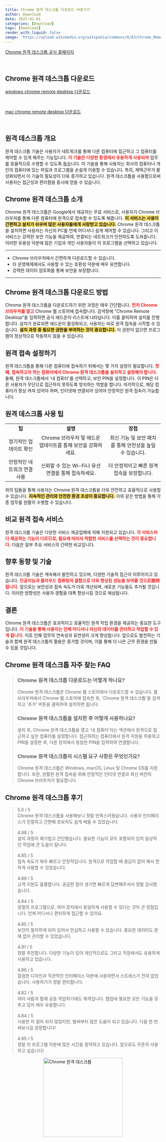 ```yaml
---
title: Chrome 원격 데스크톱 다운로드 바로가기
author: Download
date: 2025-02-01
categories: [Download]
tags: [Download]
render_with_liquid: false
image: 'https://upload.wikimedia.org/wikipedia/commons/8/83/Chrome_Remote_Desktop_logo.png'
---
```

<p><a class='click-button' title='Chrome 원격 데스크톱' href='https://remotedesktop.google.com/support/?hl=ko&pli=1' rel='nofollow'>Chrome 원격 데스크톱 공식 홈페이지</a></p><br>
<h2 id='Chrome 원격 데스크톱_다운로드'>Chrome 원격 데스크톱 다운로드</h2>
<p><a class="click-button windows" title="chrome remote desktop 다운로드" href="https://remotedesktop.google.com/support/?hl=ko&pli=1" rel="nofollow">windows chrome remote desktop 다운로드</a></p><br>
<p><a class="click-button mac" title="chrome remote desktop 다운로드" href="https://remotedesktop.google.com/support/?hl=ko&pli=1" rel="nofollow">mac chrome remote desktop 다운로드</a></p><br>


<h2 id='원격_데스크톱_개요'>원격 데스크톱 개요</h2>

<p>원격 데스크톱 기술은 사용자가 네트워크를 통해 다른 컴퓨터에 접근하고 그 컴퓨터를 제어할 수 있게 해주는 기능입니다. <b><span style="color: #ee2323;">이 기술은 다양한 환경에서 유용하게 사용되며</span></b> 업무를 효율적으로 수행할 수 있도록 돕습니다. 이 기술을 통해 사용자는 회사의 컴퓨터나 개인의 컴퓨터에 있는 파일과 프로그램을 손쉽게 이용할 수 있습니다. 특히, 재택근무가 활성화되면서 이 기술의 필요성이 더욱 증가하고 있습니다. 원격 데스크톱을 사용함으로써 사용자는 접근성과 편리함을 동시에 얻을 수 있습니다.</p>

<h2 id='Chrome_원격_데스크톱_소개'>Chrome 원격 데스크톱 소개</h2>

<p>Chrome 원격 데스크톱은 Google에서 제공하는 무료 서비스로, 사용자가 Chrome 브라우저를 통해 다른 컴퓨터에 원격으로 접속할 수 있도록 해줍니다. <b><span style="background-color: #ffe066;">이 서비스는 사용이 간편하고 설치가 쉬우며 많은 사용자들에게 사랑받고 있습니다.</span></b> Chrome 원격 데스크톱을 설치하면 사용자는 자신의 PC를 언제 어디서나 쉽게 제어할 수 있습니다. 그리고 이 서비스는 강력한 보안 기능을 제공하여, 연결되는 네트워크가 안전하도록 도와줍니다. 이러한 유용성 덕분에 많은 기업과 개인 사용자들이 이 프로그램을 선택하고 있습니다.</p>

<hr />

<ul>
    <li>Chrome 브라우저에서 간편하게 다운로드할 수 있습니다.</li>
    <li>타 운영체제에서도 사용할 수 있는 호환성 덕분에 매우 유연합니다.</li>
    <li>강력한 데이터 암호화를 통해 보안을 보장합니다.</li>
</ul>

<hr />

<h2 id='Chrome_원격_데스크톱_다운로드_방법'>Chrome 원격 데스크톱 다운로드 방법</h2>

<p>Chrome 원격 데스크톱을 다운로드하기 위한 과정은 매우 간단합니다. <b><span style="color: #ee2323;">먼저 Chrome 브라우저를 열고</span></b> Chrome 웹 스토어에 접속합니다. 검색창에 "Chrome Remote Desktop"을 입력하면 공식 애드온이 리스트에 나타납니다. 이를 클릭하여 설치를 진행합니다. 설치가 완료되면 애드온이 활성화되고, 사용자는 바로 원격 접속을 시작할 수 있습니다. <b><span style="background-color: #ffe066;">설치 과정 중 필요한 권한을 부여하는 것이 중요합니다.</span></b> 이 권한이 없으면 프로그램이 정상적으로 작동하지 않을 수 있습니다.</p>

<h2 id='원격_접속_설정하기'>원격 접속 설정하기</h2>

<p>원격 데스크톱을 통해 다른 컴퓨터에 접속하기 위해서는 몇 가지 설정이 필요합니다. <b><span style="color: #ee2323;">첫째, 접속하고자 하는 컴퓨터에서 Chrome 원격 데스크톱을 설치하고 설정해야 합니다.</span></b> 둘째, 원격 데스크톱에서 '내 컴퓨터'를 선택하고, 보안 PIN을 설정합니다. 이 PIN은 다른 사용자가 무단으로 접근하지 못하도록 방지하는 역할을 합니다. 마지막으로, 해당 컴퓨터가 항상 켜져 있어야 하며, 인터넷에 연결되어 있어야 안정적인 원격 접속이 가능합니다.</p>

<h2 id='원격_데스크톱_사용_팁'>원격 데스크톱 사용 팁</h2>

<table>
    <tr>
        <td style="text-align: center; height: 17px;"><b>팁</b></td>
        <td style="text-align: center; height: 17px;"><b>설명</b></td>
        <td style="text-align: center; height: 17px;"><b>장점</b></td>
    </tr>
    <tr>
        <td style="text-align: center; height: 17px;">정기적인 업데이트 확인</td>
        <td style="text-align: center; height: 17px;">Chrome 브라우저 및 애드온 업데이트를 통해 보안을 강화하세요.</td>
        <td style="text-align: center; height: 17px;">최신 기능 및 보안 패치를 통해 안전성을 높일 수 있습니다.</td>
    </tr>
    <tr>
        <td style="text-align: center; height: 17px;">안정적인 네트워크 연결 사용</td>
        <td style="text-align: center; height: 17px;">신뢰할 수 있는 Wi-Fi나 유선 연결을 통해 접속하세요.</td>
        <td style="text-align: center; height: 17px;">더 안정적이고 빠른 원격 접속을 보장합니다.</td>
    </tr>
</table>

<p>위의 팁들을 통해 사용자는 Chrome 원격 데스크톱을 더욱 안전하고 효율적으로 사용할 수 있습니다. <b><span style="background-color: #ffe066;">지속적인 관리와 안전한 환경 조성이 중요합니다.</span></b> 이와 같은 방법을 통해 각종 업무를 원활히 수행할 수 있습니다.</p>

<h2 id='비교_원격_접속_서비스'>비교 원격 접속 서비스</h2>

<p>원격 데스크톱 기술은 다양한 서비스 제공업체에 의해 지원되고 있습니다. <b><span style="color: #ee2323;">각 서비스마다 제공하는 기능이 다르므로, 필요에 따라서 적합한 서비스를 선택하는 것이 중요합니다.</span></b> 다음은 일부 주요 서비스의 간략한 비교입니다.</p>

<h2 id='향후_동향_및_기술'>향후 동향 및 기술</h2>

<p>원격 데스크톱 기술은 계속해서 발전하고 있으며, 다양한 기술적 접근이 이루어지고 있습니다. <b><span style="color: #ee2323;">인공지능과 클라우드 컴퓨팅의 결합으로 더욱 향상된 성능을 보여줄 것으로期待됩니다.</span></b> 앞으로는 보안성과 접속 속도가 더욱 개선되며, 새로운 기능들도 추가될 것입니다. 이러한 방향성은 사용자 경험을 대폭 향상시킬 것으로 예상됩니다.</p>

<h2 id='결론'>결론</h2>

<p>Chrome 원격 데스크톱은 효과적이고 효율적인 원격 작업 환경을 제공하는 중요한 도구입니다. <b><span style="color: #ee2323;">이 기술을 통해 사용자는 언제 어디서나 자신의 데이터를 관리하고 작업할 수 있게 됩니다.</span></b> 이로 인해 업무의 연속성과 유연성이 크게 향상됩니다. 앞으로도 발전하는 기술과 함께 원격 데스크톱의 활용은 증가할 것이며, 이를 통해 더 나은 근무 환경을 만들 수 있을 것입니다.</p>


<h2 id='Chrome 원격 데스크톱_자주_찾는_FAQ'>Chrome 원격 데스크톱 자주 찾는 FAQ</h2>
<div itemscope="" itemtype="https://schema.org/FAQPage"> <blockquote> <div itemscope="" itemprop="mainEntity" itemtype="https://schema.org/Question"> <h3 itemprop="name">Chrome 원격 데스크톱 다운로드는 어떻게 하나요?</h3> <div itemscope="" itemprop="acceptedAnswer" itemtype="https://schema.org/Answer"> <span itemprop="text"> <p>Chrome 원격 데스크톱은 Chrome 웹 스토어에서 다운로드할 수 있습니다. 웹 브라우저에서 Chrome 웹 스토어에 접속한 후, 'Chrome 원격 데스크톱'을 검색하고 '추가' 버튼을 클릭하여 설치하면 됩니다.</p> </span> </div> </div> <div itemscope="" itemprop="mainEntity" itemtype="https://schema.org/Question"> <h3 itemprop="name">Chrome 원격 데스크톱을 설치한 후 어떻게 사용하나요?</h3> <div itemscope="" itemprop="acceptedAnswer" itemtype="https://schema.org/Answer"> <span itemprop="text"> <p>설치 후, Chrome 원격 데스크톱을 열고 '내 컴퓨터'라는 섹션에서 원격으로 접근하고 싶은 컴퓨터를 설정합니다. 접근하려는 컴퓨터에서 원격 지원을 허용하고 PIN을 설정한 후, 다른 장치에서 동일한 PIN을 입력하여 연결합니다.</p> </span> </div> </div> <div itemscope="" itemprop="mainEntity" itemtype="https://schema.org/Question"> <h3 itemprop="name">Chrome 원격 데스크톱의 시스템 요구 사항은 무엇인가요?</h3> <div itemscope="" itemprop="acceptedAnswer" itemtype="https://schema.org/Answer"> <span itemprop="text"> <p>Chrome 원격 데스크톱은 Windows, macOS, Linux 및 Chrome OS를 지원합니다. 또한, 원활한 원격 접속을 위해 안정적인 인터넷 연결과 최신 버전의 Chrome 브라우저가 필요합니다.</p> </span> </div> </div> </blockquote> </div>
<h2 id='Chrome 원격 데스크톱_후기'>Chrome 원격 데스크톱 후기</h2>
<div itemscope itemtype="https://schema.org/Product">
  <blockquote>
  <div itemprop="review" itemscope itemtype="https://schema.org/Review">
      <div itemprop="reviewRating" itemscope itemtype="https://schema.org/Rating"> <span itemprop="ratingValue">5.0</span> / <span itemprop="bestRating">5</span> </div>
      <span itemprop="reviewBody">Chrome 원격 데스크톱을 사용해보니 정말 만족스러웠습니다. 사용자 인터페이스가 친절하고 간편해 초보자도 쉽게 배울 수 있었습니다.</span>
  </div>
  <br>
  <div itemprop="review" itemscope itemtype="https://schema.org/Review">
      <div itemprop="reviewRating" itemscope itemtype="schema.org/Rating"> <span itemprop="ratingValue">4.98</span> / <span itemprop="bestRating">5</span> </div>
      <span itemprop="reviewBody">설치 과정이 매끄럽고 간단했습니다. 필요한 기능이 모두 포함되어 있어 일상적인 작업에 큰 도움이 됩니다.</span>
  </div>
  <br>
  <div itemprop="review" itemscope itemtype="schema.org/Review">
      <div itemprop="reviewRating" itemscope itemtype="https://schema.org/Rating"> <span itemprop="ratingValue">4.85</span> / <span itemprop="bestRating">5</span> </div>
      <span itemprop="reviewBody">접속 속도가 매우 빠르고 안정적입니다. 원격으로 작업할 때 끊김이 없어 해서 편하게 사용할 수 있었습니다.</span>
  </div>
  <br>
  <div itemprop="review" itemscope itemtype="https://schema.org/Review">
      <div itemprop="reviewRating" itemscope itemtype="https://schema.org/Rating"> <span itemprop="ratingValue">4.89</span> / <span itemprop="bestRating">5</span> </div>
      <span itemprop="reviewBody">고객 지원도 훌륭합니다. 궁금한 점이 생기면 빠르게 답변해주셔서 정말 감사했습니다.</span>
  </div>
  <br>
  <div itemprop="review" itemscope itemtype="https://schema.org/Review">
      <div itemprop="reviewRating" itemscope itemtype="https://schema.org/Rating"> <span itemprop="ratingValue">4.84</span> / <span itemprop="bestRating">5</span> </div>
      <span itemprop="reviewBody">양질의 프로그램으로, 여러 장치에서 동일하게 사용할 수 있다는 것이 큰 장점입니다. 언제 어디서나 편리하게 접근할 수 있어요.</span>
  </div>
  <br>
  <div itemprop="review" itemscope itemtype="https://schema.org/Review">
      <div itemprop="reviewRating" itemscope itemtype="https://schema.org/Rating"> <span itemprop="ratingValue">4.85</span> / <span itemprop="bestRating">5</span> </div>
      <span itemprop="reviewBody">보안이 철저하게 되어 있어서 안심하고 사용할 수 있습니다. 중요한 데이터도 문제 없이 관리할 수 있었습니다.</span>
  </div>
  <br>
  <div itemprop="review" itemscope itemtype="https://schema.org/Review">
      <div itemprop="reviewRating" itemscope itemtype="https://schema.org/Rating"> <span itemprop="ratingValue">4.91</span> / <span itemprop="bestRating">5</span> </div>
      <span itemprop="reviewBody">정말 추천합니다. 다양한 기능이 있어 개인적으로도 그리고 직장에서도 유용하게 사용하고 있습니다.</span>
  </div>
  <br>
  <div itemprop="review" itemscope itemtype="https://schema.org/Review">
      <div itemprop="reviewRating" itemscope itemtype="https://schema.org/Rating"> <span itemprop="ratingValue">4.86</span> / <span itemprop="bestRating">5</span> </div>
      <span itemprop="reviewBody">깔끔한 디자인과 직관적인 인터페이스 덕분에 사용하면서 스트레스가 전혀 없었습니다. 사용하기가 정말 편리합니다.</span>
  </div>
  <br>
  <div itemprop="review" itemscope itemtype="https://schema.org/Review">
      <div itemprop="reviewRating" itemscope itemtype="https://schema.org/Rating"> <span itemprop="ratingValue">4.82</span> / <span itemprop="bestRating">5</span> </div>
      <span itemprop="reviewBody">여러 사람과 함께 공동 작업하기에도 제격입니다. 협업에 필요한 모든 기능을 갖추고 있어 매우 유용합니다.</span>
  </div>
  <br>
  <div itemprop="review" itemscope itemtype="https://schema.org/Review">
      <div itemprop="reviewRating" itemscope itemtype="https://schema.org/Rating"> <span itemprop="ratingValue">4.84</span> / <span itemprop="bestRating">5</span> </div>
      <span itemprop="reviewBody">사용한 지 얼마 되지 않았지만, 벌써부터 많은 도움이 되고 있습니다. 다들 한 번 써보시길 권장합니다!</span>
  </div>
  <br>
  <div itemprop="review" itemscope itemtype="https://schema.org/Review">
      <div itemprop="reviewRating" itemscope itemtype="https://schema.org/Rating"> <span itemprop="ratingValue">4.95</span> / <span itemprop="bestRating">5</span> </div>
      <span itemprop="reviewBody">정말 이 프로그램 덕분에 많은 시간을 절약하고 있습니다. 앞으로도 꾸준히 사용하고 싶습니다!</span>
  </div>
  </blockquote>
</div>
<figure class="image" style="display: flex; justify-content: center; align-items: center; margin: 0;"><img src="https://upload.wikimedia.org/wikipedia/commons/8/83/Chrome_Remote_Desktop_logo.png" alt="Chrome 원격 데스크톱" width="256" height="256" style="max-width: 100%; height: auto;"></figure>